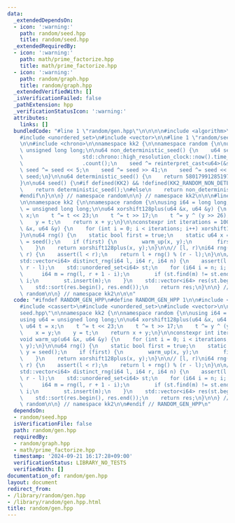 ```yaml
---
data:
  _extendedDependsOn:
  - icon: ':warning:'
    path: random/seed.hpp
    title: random/seed.hpp
  _extendedRequiredBy:
  - icon: ':warning:'
    path: math/prime_factorize.hpp
    title: math/prime_factorize.hpp
  - icon: ':warning:'
    path: random/graph.hpp
    title: random/graph.hpp
  _extendedVerifiedWith: []
  _isVerificationFailed: false
  _pathExtension: hpp
  _verificationStatusIcon: ':warning:'
  attributes:
    links: []
  bundledCode: "#line 1 \"random/gen.hpp\"\n\n\n\n#include <algorithm>\n#include <cassert>\n\
    #include <unordered_set>\n#include <vector>\n\n#line 1 \"random/seed.hpp\"\n\n\
    \n\n#include <chrono>\n\nnamespace kk2 {\n\nnamespace random {\n\nusing u64 =\
    \ unsigned long long;\n\nu64 non_deterministic_seed() {\n    u64 seed = std::chrono::duration_cast<std::chrono::nanoseconds>(\n\
    \                   std::chrono::high_resolution_clock::now().time_since_epoch())\n\
    \                   .count();\n    seed ^= reinterpret_cast<u64>(&seed);\n   \
    \ seed ^= seed << 5;\n    seed ^= seed >> 41;\n    seed ^= seed << 20;\n    return\
    \ seed;\n}\n\nu64 deterministic_seed() {\n    return 5801799128519729247ull;\n\
    }\n\nu64 seed() {\n#if defined(KK2) && !defined(KK2_RANDOM_NON_DETERMINISTIC)\n\
    \    return deterministic_seed();\n#else\n    return non_deterministic_seed();\n\
    #endif\n}\n\n} // namespace random\n\n} // namespace kk2\n\n\n#line 10 \"random/gen.hpp\"\
    \n\nnamespace kk2 {\n\nnamespace random {\n\nusing i64 = long long;\nusing u64\
    \ = unsigned long long;\n\nu64 xorshift128plus(u64 &x, u64 &y) {\n    u64 t =\
    \ x;\n    t ^= t << 23;\n    t ^= t >> 17;\n    t ^= y ^ (y >> 26);\n    x = y;\n\
    \    y = t;\n    return x + y;\n}\n\nconstexpr int iterations = 100;\nvoid warm_up(u64\
    \ &x, u64 &y) {\n    for (int i = 0; i < iterations; i++) xorshift128plus(x, y);\n\
    }\n\nu64 rng() {\n    static bool first = true;\n    static u64 x = seed(), y\
    \ = seed();\n    if (first) {\n        warm_up(x, y);\n        first = false;\n\
    \    }\n    return xorshift128plus(x, y);\n}\n\n// [l, r)\ni64 rng(i64 l, i64\
    \ r) {\n    assert(l < r);\n    return l + rng() % (r - l);\n}\n\n// [l, r)\n\
    std::vector<i64> distinct_rng(i64 l, i64 r, i64 n) {\n    assert(l < r and n <=\
    \ r - l);\n    std::unordered_set<i64> st;\n    for (i64 i = n; i; --i) {\n  \
    \      i64 m = rng(l, r + 1 - i);\n        if (st.find(m) != st.end()) m = r -\
    \ i;\n        st.insert(m);\n    }\n    std::vector<i64> res(st.begin(), st.end());\n\
    \    std::sort(res.begin(), res.end());\n    return res;\n}\n\n} // namespace\
    \ random\n\n} // namespace kk2\n\n\n"
  code: "#ifndef RANDOM_GEN_HPP\n#define RANDOM_GEN_HPP 1\n\n#include <algorithm>\n\
    #include <cassert>\n#include <unordered_set>\n#include <vector>\n\n#include \"\
    seed.hpp\"\n\nnamespace kk2 {\n\nnamespace random {\n\nusing i64 = long long;\n\
    using u64 = unsigned long long;\n\nu64 xorshift128plus(u64 &x, u64 &y) {\n   \
    \ u64 t = x;\n    t ^= t << 23;\n    t ^= t >> 17;\n    t ^= y ^ (y >> 26);\n\
    \    x = y;\n    y = t;\n    return x + y;\n}\n\nconstexpr int iterations = 100;\n\
    void warm_up(u64 &x, u64 &y) {\n    for (int i = 0; i < iterations; i++) xorshift128plus(x,\
    \ y);\n}\n\nu64 rng() {\n    static bool first = true;\n    static u64 x = seed(),\
    \ y = seed();\n    if (first) {\n        warm_up(x, y);\n        first = false;\n\
    \    }\n    return xorshift128plus(x, y);\n}\n\n// [l, r)\ni64 rng(i64 l, i64\
    \ r) {\n    assert(l < r);\n    return l + rng() % (r - l);\n}\n\n// [l, r)\n\
    std::vector<i64> distinct_rng(i64 l, i64 r, i64 n) {\n    assert(l < r and n <=\
    \ r - l);\n    std::unordered_set<i64> st;\n    for (i64 i = n; i; --i) {\n  \
    \      i64 m = rng(l, r + 1 - i);\n        if (st.find(m) != st.end()) m = r -\
    \ i;\n        st.insert(m);\n    }\n    std::vector<i64> res(st.begin(), st.end());\n\
    \    std::sort(res.begin(), res.end());\n    return res;\n}\n\n} // namespace\
    \ random\n\n} // namespace kk2\n\n#endif // RANDOM_GEN_HPP\n"
  dependsOn:
  - random/seed.hpp
  isVerificationFile: false
  path: random/gen.hpp
  requiredBy:
  - random/graph.hpp
  - math/prime_factorize.hpp
  timestamp: '2024-09-21 16:17:28+09:00'
  verificationStatus: LIBRARY_NO_TESTS
  verifiedWith: []
documentation_of: random/gen.hpp
layout: document
redirect_from:
- /library/random/gen.hpp
- /library/random/gen.hpp.html
title: random/gen.hpp
---
```

